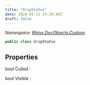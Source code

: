 ```yaml
---
title: "GripStatus"
date: 2020-03-11 15:29:46Z
draft: false
---
```


*Namespace: [Rhino.DocObjects.Custom](../)*

```cs
public class GripStatus
```
## Properties

bool Culled
: 

bool Visible
: 
